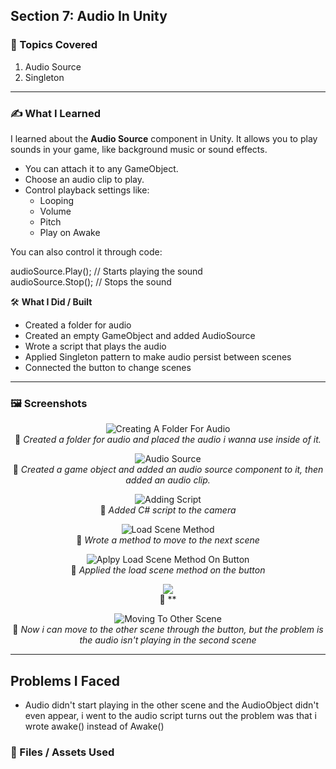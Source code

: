 ## Section 7: Audio In Unity

### 📌 Topics Covered  

1. Audio Source  
2. Singleton

---

### ✍️ What I Learned

I learned about the **Audio Source** component in Unity. It allows you to play sounds in your game, like background music or sound effects.

- You can attach it to any GameObject.  
- Choose an audio clip to play.  
- Control playback settings like:  
  - Looping  
  - Volume  
  - Pitch  
  - Play on Awake

You can also control it through code:


audioSource.Play(); // Starts playing the sound  
audioSource.Stop(); // Stops the sound  


🛠️ **What I Did / Built**

- Created a folder for audio  
- Created an empty GameObject and added AudioSource  
- Wrote a script that plays the audio  
- Applied Singleton pattern to make audio persist between scenes  
- Connected the button to change scenes

---


### 🖼️ Screenshots  

<div align="center">

![Creating A Folder For Audio](https://i.imgur.com/PZ3UdV8.png)  
📌 *Created a folder for audio and placed the audio i wanna use inside of it.*

![Audio Source](https://i.imgur.com/YgahKoC.png)  
📌 *Created a game object and added an audio source component to it, then added an audio clip.*

![Adding Script](https://i.imgur.com/LDtnyoS.png)  
📌 *Added C# script to the camera*

![Load Scene Method](https://i.imgur.com/pHV8vUb.png)  
📌 *Wrote a method to move to the next scene*

![Aplpy Load Scene Method On Button](https://i.imgur.com/ZRPNfIp.png)  
📌 *Applied the load scene method on the button*

![](https://i.imgur.com/cf2WodZ.png)  
📌 **

![Moving To Other Scene](https://i.imgur.com/ijvJE54.gif)  
📌 *Now i can move to the other scene through the button, but the problem is the audio isn't playing in the second scene*


</div>

---

## Problems I Faced
* Audio didn't start playing in the other scene and the AudioObject didn't even appear, i went to the audio script turns out the problem was that i wrote awake() instead of Awake()

### 📁 Files / Assets Used

